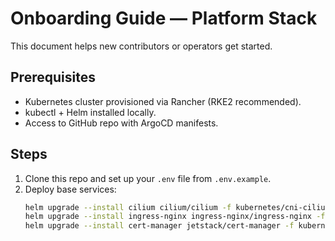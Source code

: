 # Onboarding Guide — Platform Stack

This document helps new contributors or operators get started.

## Prerequisites
- Kubernetes cluster provisioned via Rancher (RKE2 recommended).
- kubectl + Helm installed locally.
- Access to GitHub repo with ArgoCD manifests.

## Steps
1. Clone this repo and set up your `.env` file from `.env.example`.
2. Deploy base services:
   ```bash
   helm upgrade --install cilium cilium/cilium -f kubernetes/cni-cilium/values.yaml
   helm upgrade --install ingress-nginx ingress-nginx/ingress-nginx -f kubernetes/ingress-waf/values.yaml
   helm upgrade --install cert-manager jetstack/cert-manager -f kubernetes/cert-manager/values.yaml

